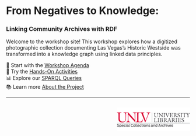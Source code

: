 <link rel="stylesheet" href="style.css">

# From Negatives to Knowledge:  
### Linking Community Archives with RDF

Welcome to the workshop site! This workshop explores how a digitized photographic collection documenting Las Vegas’s Historic Westside was transformed into a knowledge graph using linked data principles.

🔗 Start with the [Workshop Agenda](agenda.md)  
🧠 Try the [Hands-On Activities](activities.md)  
📊 Explore our [SPARQL Queries](queries.md)  
📚 Learn more [About the Project](about.md)


<hr>
<p style="text-align: right; margin-top: 2em;">
  <img src="assets/images/unlv_sca_logo.png" alt="UNLV Special Collections & Archives Logo" style="max-width: 200px;">
</p>
